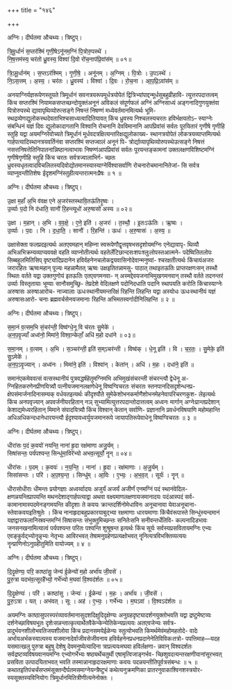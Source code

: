 +++
title = "१४६"

+++


अग्निः। दीर्घतमा औचथ्यः। त्रिष्टुप्।

त्रि॒मू॒र्धानं॑ स॒प्तर॑श्मिं गृणी॒षेऽनू॑नम॒ग्निं पि॒त्रोरु॒पस्थे॑ ।  
नि॒ष॒त्तम॑स्य॒ चर॑तो ध्रु॒वस्य॒ विश्वा॑ दि॒वो रो॑च॒नाप॑प्रि॒वांस॑म् ॥ ०१॥

त्रि॒ऽमू॒र्धान॑म् । स॒प्तऽर॑श्मिम् । गृ॒णी॒षे॒ । अनू॑नम् । अ॒ग्निम् । पि॒त्रोः । उ॒पऽस्थे॑ ।  
नि॒ऽस॒त्तम् । अ॒स्य॒ । चर॑तः । ध्रु॒वस्य॑ । विश्वा॑ । दि॒वः । रो॒च॒ना । आ॒प॒प्रि॒ऽवांस॑म् ॥

अनयाग्निर्यज्ञरूपेणस्तूयते त्रिमूर्धानं सवनत्रयरूपमूर्धत्रयोपेतं द्वित्रिभ्यांपाद्दन्मूर्धसुबहुव्रीहावि- त्युत्तरपदात्तत्वम् किंच सप्तरश्मिं नियामकसप्तच्छन्दोयुक्तंअनूनं अविकलं संपूर्णफलं अग्निं अग्निसाध्यं अङ्गनादिगुणयुक्तंवा पित्रोरुपस्थे द्यावापृथिव्योरुत्सङ्गे निषन्तं निषण्णं मध्येवर्तमानमित्यर्थः भूमि- स्थद्रव्येणद्युलोकस्थदेवताभिश्चसाध्यत्वादितियावत् किंच ध्रुवस्य निश्चलस्यचरतः हविर्भक्षयतोऽ– स्याग्नेः संबन्धिनं यज्ञं दिवः द्युलोकादागतानि विश्वानि रोचनानि देवविमानानि आपप्रिवांसं सर्वतः पूरयितारं गृणीषे गृणीहि स्तुहि यद्वा अयमग्निरेवोच्यते त्रिमूर्धानं मूर्धवदत्रक्षित्यन्तरिक्षद्युलोकाख्य- स्थानत्रयोपेतं लोकत्रयव्याप्तमित्यर्थः गार्हपत्यादिस्थानत्रयवर्तिनंवा सप्तरश्मिं सप्तज्वालं अनूनं पि- त्रोर्द्याव्यापृथिव्योरुपस्थेउत्सङ्गे निषत्तं नसत्तनिषत्तेतिनिपातनान्निष्ठानत्वाभावः निषण्णंआपप्रिवांसं सर्वतः पूरयन्तङ्कामनां उक्तलक्षणविशिष्टमग्निं गृणीषेगृणीहि स्तुहि किंच चरतः सर्वत्रज्वालाभिर्ग- च्छतः ध्रुवस्यधृतत्वादविचलितस्यदिवोद्योतमानस्यास्याग्नेर्विश्वासर्वाणि रोचनारोचमानानितेजां- सि सर्वत्र व्याप्नुवन्तीतिशेषः ईदृशमग्निंस्तुहीत्यन्तरात्मनःप्रैषः ॥ १ ॥

अग्निः। दीर्घतमा औचथ्यः। त्रिष्टुप्।

उ॒क्षा म॒हाँ अ॒भि व॑वक्ष एने अ॒जर॑स्तस्थावि॒तऊ॑तिरृ॒ष्वः ।  
उ॒र्व्याः प॒दो नि द॑धाति॒ सानौ॑ रि॒हन्त्यूधो॑ अरु॒षासो॑ अस्य ॥ ०२॥

उ॒क्षा । म॒हान् । अ॒भि । व॒व॒क्षे॒ । ए॒ने॒ इति॑ । अ॒जरः॑ । त॒स्थौ॒ । इ॒तःऽऊ॑तिः । ऋ॒ष्वः ।  
उ॒र्व्याः । प॒दः । नि । द॒धा॒ति॒ । सानौ॑ । रि॒हन्ति॑ । ऊधः॑ । अ॒रु॒षासः॑ । अ॒स्य॒ ॥

उक्षासेक्ता फलप्रदइत्यर्थः अतएवमहान् महिम्ना स्वरूपेणौद्वृत्तवृषभसदृशोयमग्निः एनेद्यावापृ- थिव्यौ अभिअभिक्रम्यव्याप्यववक्षे वहति व्याप्नोतीत्यर्थः वहतेर्लेटिछान्दसःशपःश्लुःलोपस्तआत्मने- पदेष्वितितलोपः सिब्बहुलमितिसिप् वृष्ट्यादिप्रदानेन हविर्वहनेनचलोकद्वयवासिनोदेवान्मनुष्यां- श्चरक्षतीत्यर्थः किंचायंअजरः जरारहितः ऋष्वःमहान् पूज्यः महन्नामैतत् ऋष्वः उक्षइतितन्नामसु- पाठात् तथाइतऊतिः प्राप्तरक्षणःसन् तस्थौ स्थितः वर्तते यद्वा उक्तगुणोयं इतऊतिः एतएवगमनवा- न् अस्मद्देवयजनाभिमुखगमनवान् तस्थौ वर्तते तदनन्तरं उर्व्याः विस्तृतायाः भूम्याः सानौसमुच्छ्रि- तेप्रदेशे वेदिलक्षणे पदोनिदधाति पदानि स्थापयति करोति किंचास्याग्नेः अरुषासः अरुषाआरोच- नाज्वालाः ऊधःस्थानीयमन्तरिक्षं रिहन्ति लिहन्ति यद्वा अस्योधः ऊधःस्थानीयं यज्ञं अरुषासःआरो- चनाः ब्रह्मवर्चसेनयजमानाः रिहन्ति अभिमतस्वर्गादीनिलिहन्ति ॥ २ ॥

अग्निः। दीर्घतमा औचथ्यः। त्रिष्टुप्।

स॒मा॒नं व॒त्सम॒भि सं॒चर॑न्ती॒ विष्व॑ग्धे॒नू वि च॑रतः सु॒मेके॑ ।  
अ॒न॒प॒वृ॒ज्याँ अध्व॑नो॒ मिमा॑ने॒ विश्वा॒न्केताँ॒ अधि॑ म॒हो दधा॑ने ॥ ०३॥

स॒मा॒नम् । व॒त्सम् । अ॒भि । स॒ञ्चर॑न्ती॒ इति॑ स॒म्ऽचर॑न्ती । विष्व॑क् । धे॒नू इति॑ । वि । च॒र॒तः॒ । सु॒मेके॒ इति॑ सु॒ऽमेके॑ ।  
अ॒न॒प॒ऽवृ॒ज्यान् । अध्व॑नः । मिमा॑ने॒ इति॑ । विश्वा॑न् । केता॑न् । अधि॑ । म॒हः । दधा॑ने॒ इति॑ ॥

समानंएकमेववत्सं वत्सस्थानीयं पुत्रवद्धर्षहेतुमग्निमभि अभिमुखंसंचरन्ती संचरन्त्यौ द्वेधेनू अ- ग्निहितकरणेनप्रीणयित्र्यौ पत्नीयजमानलक्षणेधेनू विष्वग्विचरतः संचरतः स्तनपानदिसदृशेन्धनप्र- क्षेपसंमार्जनादिनासम्यक् वर्धयतइत्यर्थः कीदृश्यौते सुमेकेशोभनकर्माणैशोभनमेहनेवापरिचरणकुश- लेइत्यर्थः किंच अनपवृज्यान् अपवर्जनीयरहितान् नञ् सुभ्यामित्युत्तरपदान्तोदात्तत्वम् अध्वनः मार्गान् अग्नेःप्रान्तप्रदेशान् केशाद्यमेध्यरहितान् मिमाने संपादयित्र्यौ किंच विश्वान् केतान् सर्वाणि- प्रज्ञानानि प्रवर्धनविषयाणि महोमहान्ति अधिअधिकन्दधानेधारयन्त्यौ ईदृश्यावध्वर्युयजमानरूपे जायापतिरूपेवाधेनू विष्वग्विचरतः ॥ ३ ॥

अग्निः। दीर्घतमा औचथ्यः। त्रिष्टुप्।

धीरा॑सः प॒दं क॒वयो॑ नयन्ति॒ नाना॑ हृ॒दा रक्ष॑माणा अजु॒र्यम् ।  
सिषा॑सन्तः॒ पर्य॑पश्यन्त॒ सिन्धु॑मा॒विरे॑भ्यो अभव॒त्सूर्यो॒ नॄन् ॥ ०४॥

धीरा॑सः । प॒दम् । क॒वयः॑ । न॒य॒न्ति॒ । नाना॑ । हृ॒दा । रक्ष॑माणाः । अ॒जु॒र्यम् ।  
सिसा॑सन्तः । परि॑ । अ॒प॒श्य॒न्त॒ । सिन्धु॑म् । आ॒विः । ए॒भ्यः॒ । अ॒भ॒व॒त् । सूर्यः॑ । नॄन् ॥

धीरासोधीराः धीमन्तः प्रयोगज्ञाः अध्वर्य्वादयः अजुर्यं अजर्यं अजीर्णं एनमग्निं पदं स्थानंवेदिल- क्षणन्नयन्तिप्रापयन्ति मथनदेशाद्गार्हपत्याद्वा अथवा वक्ष्यमाणलक्षणायजमानादयः पदंआस्पदं सर्व- कामानामास्पदमेनङ्गमयन्ति कीदृशाः ते कवयः क्रान्तदर्शिनोमेधाविनः अनूचानावा येवाअनूचाना- स्तेवाकवयइतिश्रुतेः । किंच नानाहृदाबहुप्रकारयाबुद्भ्या रक्षमाणाः धारयमाणाः किंचैवंरूपास्ते सिन्धुंस्यन्दमानं यज्ञद्वाराफलानिस्रवन्तमग्निं सिषासन्तः संभुक्तुमिच्छन्तः सनितेःसनि सनीवन्तर्धेतिवि- कल्पनादिडभावः जनसनखनामित्यात्वं पर्यपश्यन्त परितः पश्यन्ति शुश्रूषन्त इत्यर्थः किंच सूर्यः सर्वस्यप्रसवितायमग्निः एभ्यः एवङ्कुर्वद्भ्योनॄन्नृभ्यः नेतृभ्यः आविरभवत् तेषामनुग्रहेणप्रत्यक्षोभवत् नॄनित्यत्रविभक्तिव्यत्ययः नॄन्प्राणिनोऽनुग्रहीतुमिति वायोज्यम् ॥ ४ ॥

अग्निः। दीर्घतमा औचथ्यः। त्रिष्टुप्।

दि॒दृ॒क्षेण्यः॒ परि॒ काष्ठा॑सु॒ जेन्य॑ ई॒ळेन्यो॑ म॒हो अर्भा॑य जी॒वसे॑ ।  
पु॒रु॒त्रा यदभ॑व॒त्सूरहै॑भ्यो॒ गर्भे॑भ्यो म॒घवा॑ वि॒श्वद॑र्शतः ॥ ०५॥

दि॒दृ॒क्षेण्यः॑ । परि॑ । काष्ठा॑सु । जेन्यः॑ । ई॒ळेन्यः॑ । म॒हः । अर्भा॑य । जी॒वसे॑ ।  
पु॒रु॒ऽत्रा । यत् । अभ॑वत् । सूः । अह॑ । ए॒भ्यः॒ । गर्भे॑भ्यः । म॒घऽवा॑ । वि॒श्वऽद॑र्शतः ॥

अयमग्निः काष्ठासुपरस्परंव्यावर्तमानासुदशदिक्षुदिदृक्षेण्यः अनुग्रहदृष्ट्यादर्शनयुक्तोभवति यद्वा द्रष्टुमेष्टव्यः दर्शनेच्छाविषयभूतः दृशेःसन्नन्तात्कृत्यार्थेतवैकेन्केन्येतिकेन्यप्रत्ययः अतएवजेन्यः सर्वत्र- प्रादुर्भवनशीलोभवतिजयशीलोवा किंच प्रदानसमयेईळेन्यः स्तुत्योभवति किमर्थमेवंमहोमहतोदे- वादेः अर्भायअर्भकस्याल्पस्य यजमानादेर्वाजीवसेजीवनाय हविर्वहनेनप्रधनप्रदानेनेतिविविकःतत्रो- पपत्तिमाह—यदह यसमात्खलु पुरुत्रा बहुषु देशेषु देवमनुष्येत्यादिना त्राप्रत्ययःमघवा हविर्लक्षणा- न्नवान् विश्वदर्शतः सर्वद्रष्टव्यविषयवानयमग्निः एभ्योगर्भेभ्यः षष्ठ्यर्थेचतुर्थी एषामृत्विजाङ्गर्भव- च्छिशुवदत्यन्तरक्षणीयानांसूरभवत् प्रसविता उत्पादयिताभवत् भवति तस्मान्नानाहृदारक्षमाणाः कवयः पदन्नयन्तीतिपूर्वत्रसंबन्धः ॥ ५ ॥कथातइतिपंचर्चंसप्तमंसूक्तन्दैर्घतमसमाग्नेयन्त्रैष्टुभं कथेत्यनुक्रमणिका प्रातरनुवाकाश्विनशस्त्रयोर- स्यसूक्तस्यविनियोगः त्रिमूर्धानमितित्रीणीत्यनेनोक्तः ।